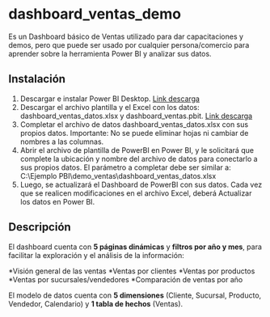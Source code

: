 # dashboard_ventas_demo
Es un Dashboard básico de Ventas utilizado para dar capacitaciones y demos, pero que puede ser usado por cualquier persona/comercio para aprender sobre la herramienta Power BI y analizar sus datos.

## Instalación
1. Descargar e instalar Power BI Desktop. [Link descarga](https://www.microsoft.com/es-es/power-platform/products/power-bi/downloads)
2. Descargar el archivo plantilla y el Excel con los datos: dashboard_ventas_datos.xlsx y dashboard_ventas.pbit. [Link descarga](https://github.com/gerardo-boiero/dashboard_ventas_demo/archive/refs/heads/master.zip) 
3. Completar el archivo de datos dashboard_ventas_datos.xlsx con sus propios datos. Importante: No se puede eliminar hojas ni cambiar de nombres a las columnas.
4. Abrir el archivo de plantilla de PowerBI en Power BI, y le solicitará que complete la ubicación y nombre del archivo de datos para conectarlo a sus propios datos. El parámetro a completar debe ser similar a:  C:\Ejemplo PBI\demo_ventas\dashboard_ventas_datos.xlsx
5. Luego, se actualizará el Dashboard de PowerBI con sus datos. Cada vez que se realicen modificaciones en el archivo Excel, deberá Actualizar los datos en Power BI.
   
## Descripción
El dashboard cuenta con __5 páginas dinámicas__ y __filtros por año y mes__, para facilitar la exploración y el análisis de la información:

*Visión general de las ventas
*Ventas por clientes
*Ventas por productos
*Ventas por sucursales/vendedores
*Comparación de ventas por año

El modelo de datos cuenta con __5 dimensiones__ (Cliente, Sucursal, Producto, Vendedor, Calendario) y __1 tabla de hechos__ (Ventas).
